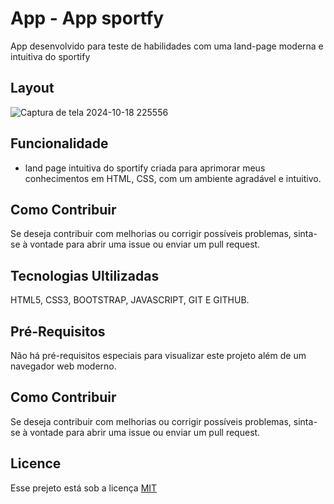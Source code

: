 # App - App sportfy

App desenvolvido para teste de habilidades com uma land-page moderna e intuitiva do sportify
 
## Layout

![Captura de tela 2024-10-18 225556](https://github.com/user-attachments/assets/830f87ec-7406-45ee-a5aa-2e725f8878d9)



## Funcionalidade
- land page intuitiva do sportify criada para aprimorar meus conhecimentos em HTML, CSS, com um ambiente agradável e intuitivo.


## Como Contribuir
Se deseja contribuir com melhorias ou corrigir possíveis problemas, sinta-se à vontade para abrir uma issue ou enviar um pull request.

## Tecnologias Ultilizadas

HTML5, CSS3, BOOTSTRAP, JAVASCRIPT, GIT E GITHUB.


## Pré-Requisitos
Não há pré-requisitos especiais para visualizar este projeto além de um navegador web moderno.

## Como Contribuir
Se deseja contribuir com melhorias ou corrigir possíveis problemas, sinta-se à vontade para abrir uma issue ou enviar um pull request.



## Licence

Esse prejeto está sob a licença [MIT](https://choosealicense.com/licenses/mit/)


